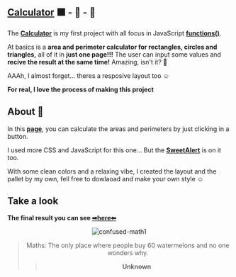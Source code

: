 ## [Calculator](https://bumboobee.github.io/Full-Spider-Verse/) ⬛ - 🏐 - 🔺

The **[Calculator](https://bumboobee.github.io/Full-Spider-Verse/)** is my first project with all focus in JavaScript **[functions()](https://www.w3schools.com/js/js_functions.asp)**.

At basics is a **area and perimeter calculator for rectangles, circles and triangles,** all of it in **just one page!!!** 
The user can input some values and **recive the result at the same time!** Amazing, isn't it? 🤗

AAAh, I almost forget... theres a resposive layout too ☺

**For real, I love the process of making this project**
 
## About 📱

In this **[page](https://bumboobee.github.io/Full-Spider-Verse/)**, you can calculate the areas and perimeters by just clicking in a button.

I used more CSS and JavaScript for this one... But the **[SweetAlert](https://sweetalert2.github.io/#download)** is on it too.

With some clean colors and a relaxing vibe, I created the layout and the pallet by my own, fell free to dowlaoad and make your own style ☺

## Take a look

 **The final result you can see [➡here⬅](https://bumboobee.github.io/Full-Spider-Verse/)**
 
<div align="center">

![confused-math1](https://user-images.githubusercontent.com/94147847/156075763-a5ea0e6e-3c78-4cb4-a950-7799547d7ac1.gif)


 > Maths: The only place where people buy 60 watermelons and no one wonders why.
 >> **Unknown**
<div \> 
